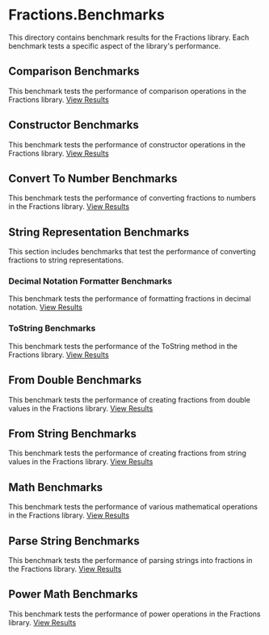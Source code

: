 ﻿# Fractions.Benchmarks
This directory contains benchmark results for the Fractions library. Each benchmark tests a specific aspect of the library's performance.
## Comparison Benchmarks
This benchmark tests the performance of comparison operations in the Fractions library.
[View Results](./results/Fractions.Benchmarks.ComparisonBenchmarks-report-github.md)
## Constructor Benchmarks
This benchmark tests the performance of constructor operations in the Fractions library.
[View Results](./results/Fractions.Benchmarks.ConstructorBenchmarks-report-github.md)
## Convert To Number Benchmarks
This benchmark tests the performance of converting fractions to numbers in the Fractions library.
[View Results](./results/Fractions.Benchmarks.ConvertToNumberBenchmarks-report-github.md)
## String Representation Benchmarks
This section includes benchmarks that test the performance of converting fractions to string representations.
### Decimal Notation Formatter Benchmarks
This benchmark tests the performance of formatting fractions in decimal notation.
[View Results](./results/Fractions.Benchmarks.DecimalNotationFormatterBenchmarks-report-github.md)
### ToString Benchmarks
This benchmark tests the performance of the ToString method in the Fractions library.
[View Results](./results/Fractions.Benchmarks.ToStringBenchmarks-report-github.md)
## From Double Benchmarks
This benchmark tests the performance of creating fractions from double values in the Fractions library.
[View Results](./results/Fractions.Benchmarks.FromDoubleBenchmarks-report-github.md)
## From String Benchmarks
This benchmark tests the performance of creating fractions from string values in the Fractions library.
[View Results](./results/Fractions.Benchmarks.FromStringBenchmarks-report-github.md)
## Math Benchmarks
This benchmark tests the performance of various mathematical operations in the Fractions library.
[View Results](./results/Fractions.Benchmarks.MathBenchmarks-report-github.md)
## Parse String Benchmarks
This benchmark tests the performance of parsing strings into fractions in the Fractions library.
[View Results](./results/Fractions.Benchmarks.ParseStringBenchmarks-report-github.md)
## Power Math Benchmarks
This benchmark tests the performance of power operations in the Fractions library.
[View Results](./results/Fractions.Benchmarks.PowerMathBenchmarks-report-github.md)
